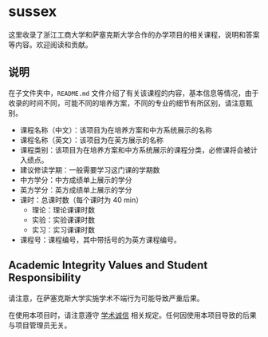 # sussex

这里收录了浙江工商大学和萨塞克斯大学合作的办学项目的相关课程，说明和答案等内容。欢迎阅读和贡献。

## 说明

在子文件夹中，`README.md` 文件介绍了有关该课程的内容，基本信息等情况，由于收录的时间不同，可能不同的培养方案，不同的专业的细节有所区别，请注意甄别。

- 课程名称（中文）：该项目为在培养方案和中方系统展示的名称
- 课程名称（英文）：该项目为在英方展示的名称
- 课程类别：该项目为在培养方案和中方系统展示的课程分类，必修课将会被计入绩点。
- 建议修读学期：一般需要学习这门课的学期数
- 中方学分：中方成绩单上展示的学分
- 英方学分：英方成绩单上展示的学分
- 课时：总课时数（每个课时为 40 min）
  - 理论：理论课课时数
  - 实验：实验课课时数
  - 实习：实习课课时数
- 课程号：课程编号，其中带括号的为英方课程编号。

## Academic Integrity Values and Student Responsibility

请注意，在萨塞克斯大学实施学术不端行为可能导致严重后果。

在使用本项目时，请注意遵守 [学术诚信](https://student.sussex.ac.uk/complaints/against-you/misconduct) 相关规定。任何因使用本项目导致的后果与项目管理员无关。
